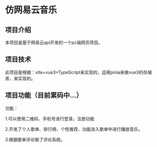 # 仿网易云音乐

## 项目介绍

本项目是基于网易云api开发的一个pc端网页项目。

## 项目技术

此项目是根据：vite+vue3+TypeScript来实现的，运用pinia来做vue3的存储库，来实现的。

## 项目功能（目前累码中...）

功能：

1.可以使用二维码、手机号进行登录，注册功能

2.开发了个人歌单、排行榜、个性推荐、功能进入歌单中进行播放音乐。

3.根据歌单评论做了评论系统。
